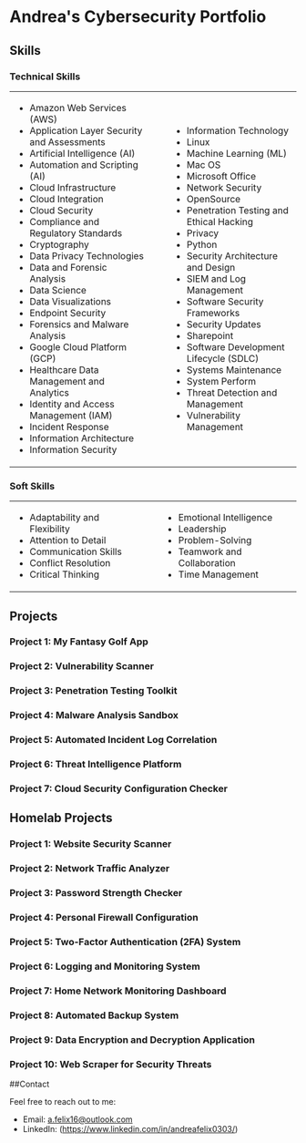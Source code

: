 # Andrea's Cybersecurity Portfolio

## Skills

### Technical Skills
<table>
  <tr>
    <td style="padding-right: 40px;">
      <ul>
        <li>Amazon Web Services (AWS)</li>
        <li>Application Layer Security and Assessments</li>
        <li>Artificial Intelligence (AI)</li>
        <li>Automation and Scripting (AI)</li>
        <li>Cloud Infrastructure</li>
        <li>Cloud Integration</li>
        <li>Cloud Security</li>  
        <li>Compliance and Regulatory Standards</li>  
        <li>Cryptography</li>  
        <li>Data Privacy Technologies</li>
        <li>Data and Forensic Analysis</li>
        <li>Data Science</li>
        <li>Data Visualizations</li>
        <li>Endpoint Security</li>  
        <li>Forensics and Malware Analysis</li>  
        <li>Google Cloud Platform (GCP)</li>
        <li>Healthcare Data Management and Analytics</li>
        <li>Identity and Access Management (IAM)</li>
        <li>Incident Response</li>
        <li>Information Architecture</li>
        <li>Information Security</li>
      </ul>
    </td>
    <td>
      <ul>
        <li>Information Technology</li>
        <li>Linux</li>
        <li>Machine Learning (ML)</li>
        <li>Mac OS</li>
        <li>Microsoft Office</li>
        <li>Network Security</li>
        <li>OpenSource</li>
        <li>Penetration Testing and Ethical Hacking</li>  
        <li>Privacy</li>
        <li>Python</li>
        <li>Security Architecture and Design</li>  
        <li>SIEM and Log Management</li>  
        <li>Software Security Frameworks</li>
        <li>Security Updates</li>
        <li>Sharepoint</li>
        <li>Software Development Lifecycle (SDLC)</li>
        <li>Systems Maintenance</li>
        <li>System Perform</li>  
        <li>Threat Detection and Management</li>  
        <li>Vulnerability Management</li>
      </ul>
    </td>
  </tr>
</table>

### Soft Skills
<table>
  <tr>
    <td style="padding-right: 40px;">
      <ul>
      <li>Adaptability and Flexibility</li>
      <li>Attention to Detail</li>
      <li>Communication Skills</li>
      <li>Conflict Resolution</li>
      <li>Critical Thinking</li>
      </ul>
    </td>
    <td>
      <ul>
      <li>Emotional Intelligence</li>
      <li>Leadership</li>
      <li>Problem-Solving</li>
      <li>Teamwork and Collaboration</li>
      <li>Time Management</li>
    </ul>
   </td>
 </tr>
</table>

## Projects

### Project 1: My Fantasy Golf App
### Project 2: Vulnerability Scanner
### Project 3: Penetration Testing Toolkit
### Project 4: Malware Analysis Sandbox
### Project 5: Automated Incident Log Correlation
### Project 6: Threat Intelligence Platform
### Project 7: Cloud Security Configuration Checker

## Homelab Projects

### Project 1: Website Security Scanner
### Project 2: Network Traffic Analyzer
### Project 3: Password Strength Checker
### Project 4: Personal Firewall Configuration
### Project 5: Two-Factor Authentication (2FA) System
### Project 6: Logging and Monitoring System
### Project 7: Home Network Monitoring Dashboard
### Project 8: Automated Backup System
### Project 9: Data Encryption and Decryption Application
### Project 10: Web Scraper for Security Threats


##Contact

Feel free to reach out to me:
- Email: a.felix16@outlook.com
- LinkedIn: (https://www.linkedin.com/in/andreafelix0303/)
